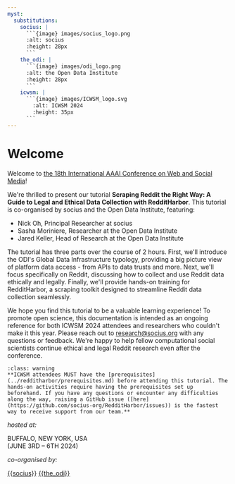 ```yaml
---
myst:
  substitutions:
    socius: |
      ```{image} images/socius_logo.png
      :alt: socius
      :height: 28px
      ```
    the_odi: |
      ```{image} images/odi_logo.png
      :alt: the Open Data Institute
      :height: 28px
      ```
    icwsm: |
      ```{image} images/ICWSM_logo.svg
        :alt: ICWSM 2024
        :height: 35px
      ```
---
```


# Welcome 

Welcome to [the 18th International AAAI Conference on Web and Social Media](https://icwsm.org/2024/index.html/)! 

We're thrilled to present our tutorial **Scraping Reddit the Right Way: A Guide to Legal and Ethical Data Collection with RedditHarbor**. This tutorial is co-organised by socius and the Open Data Institute, featuring:

- Nick Oh, Principal Researcher at socius  
- Sasha Moriniere, Researcher at the Open Data Institute
- Jared Keller, Head of Research at the Open Data Institute

The tutorial has three parts over the course of 2 hours. First, we'll introduce the ODI's Global Data Infrastructure typology, providing a big picture view of platform data access - from APIs to data trusts and more. Next, we'll focus specifically on Reddit, discussing how to collect and use Reddit data ethically and legally. Finally, we'll provide hands-on training for RedditHarbor, a scraping toolkit designed to streamline Reddit data collection seamlessly. 

We hope you find this tutorial to be a valuable learning experience! To promote open science, this documentation is intended as an ongoing reference for both ICWSM 2024 attendees and researchers who couldn't make it this year. Please reach out to research@socius.org with any questions or feedback. We're happy to help fellow computational social scientists continue ethical and legal Reddit research even after the conference.

```{admonition} For ICWSM 2024 attendees 
:class: warning 
**ICWSM attendees MUST have the [prerequisites](../redditharbor/prerequisites.md) before attending this tutorial. The hands-on activities require having the prerequisites set up beforehand. If you have any questions or encounter any difficulties along the way, raising a GitHub issue ([here](https://github.com/socius-org/RedditHarbor/issues)) is the fastest way to receive support from our team.**
```

*hosted at:*

BUFFALO, NEW YORK, USA
<br>
(JUNE 3RD – 6TH 2024)

*co-organised by:*

[{{socius}}](https://socius.org/) [{{the_odi}}](https://theodi.org/)